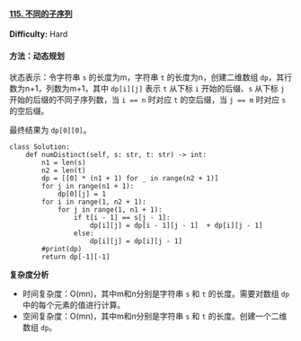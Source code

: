 #### [115. 不同的子序列](https://leetcode-cn.com/problems/distinct-subsequences/)

**Difficulty:** Hard

#### 

#### 方法：动态规划

状态表示：令字符串 `s` 的长度为m，字符串 `t` 的长度为n，创建二维数组 `dp`，其行数为n+1，列数为m+1，其中 `dp[i][j]` 表示 `t` 从下标 `i` 开始的后缀、`s` 从下标 `j` 开始的后缀的不同子序列数，当 `i == n` 时对应 `t` 的空后缀，当 `j == m` 时对应 `s` 的空后缀。

最终结果为 `dp[0][0]`。

```
class Solution:
    def numDistinct(self, s: str, t: str) -> int:
        n1 = len(s)
        n2 = len(t)
        dp = [[0] * (n1 + 1) for _ in range(n2 + 1)]
        for j in range(n1 + 1):
            dp[0][j] = 1
        for i in range(1, n2 + 1):
            for j in range(1, n1 + 1):
                if t[i - 1] == s[j - 1]:
                    dp[i][j] = dp[i - 1][j - 1]  + dp[i][j - 1]
                else:
                    dp[i][j] = dp[i][j - 1]
        #print(dp)
        return dp[-1][-1]
```

**复杂度分析**

- 时间复杂度：O(mn)，其中m和n分别是字符串 `s` 和 `t` 的长度。需要对数组 `dp` 中的每个元素的值进行计算。
- 空间复杂度：O(mn)，其中m和n分别是字符串 `s` 和 `t` 的长度。创建一个二维数组 `dp`。